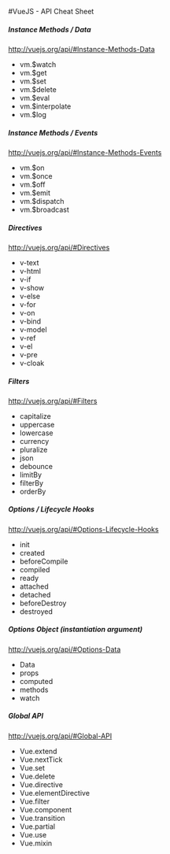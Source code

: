#VueJS - API Cheat Sheet

##### Instance Methods / Data
http://vuejs.org/api/#Instance-Methods-Data
* vm.$watch
* vm.$get
* vm.$set
* vm.$delete
* vm.$eval
* vm.$interpolate
* vm.$log

##### Instance Methods / Events
<http://vuejs.org/api/#Instance-Methods-Events>
* vm.$on
* vm.$once
* vm.$off
* vm.$emit
* vm.$dispatch
* vm.$broadcast

##### Directives
<http://vuejs.org/api/#Directives>
* v-text
* v-html
* v-if
* v-show
* v-else
* v-for
* v-on
* v-bind
* v-model
* v-ref
* v-el
* v-pre
* v-cloak

##### Filters
<http://vuejs.org/api/#Filters>
* capitalize
* uppercase
* lowercase
* currency
* pluralize
* json
* debounce
* limitBy
* filterBy
* orderBy

##### Options / Lifecycle Hooks
<http://vuejs.org/api/#Options-Lifecycle-Hooks>
* init
* created
* beforeCompile
* compiled
* ready
* attached
* detached
* beforeDestroy
* destroyed


##### Options Object (instantiation argument)
<http://vuejs.org/api/#Options-Data>
* Data
* props
* computed
* methods
* watch

##### Global API
<http://vuejs.org/api/#Global-API>
* Vue.extend
* Vue.nextTick
* Vue.set
* Vue.delete
* Vue.directive
* Vue.elementDirective
* Vue.filter
* Vue.component
* Vue.transition
* Vue.partial
* Vue.use
* Vue.mixin

